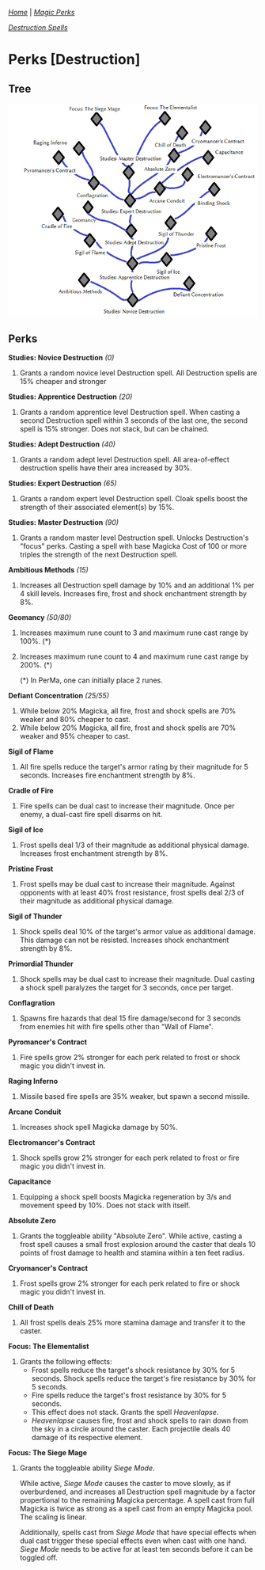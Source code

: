 _[Home](../)_ |
_[Magic Perks](../magic)_

_[Destruction Spells](./spells/destruction.md)_

# Perks [Destruction]

## Tree

![Destruction Perk Tree](../assets/tree_destruction.png "Destruction Perk Tree Structure")

## Perks

**Studies: Novice Destruction** _(0)_
1. Grants a random novice level Destruction spell. All Destruction spells are 15% cheaper and stronger

**Studies: Apprentice Destruction** _(20)_
1. Grants a random apprentice level Destruction spell. When casting a second Destruction spell within 3 seconds of the last one, the second spell is 15% stronger. Does not stack, but can be chained.

**Studies: Adept Destruction** _(40)_
1. Grants a random adept level Destruction spell. All area-of-effect destruction spells have their area increased by 30%.

**Studies: Expert Destruction** _(65)_
1. Grants a random expert level Destruction spell. Cloak spells boost the strength of their associated element(s) by 15%.

**Studies: Master Destruction** _(90)_
1. Grants a random master level Destruction spell. Unlocks Destruction's "focus" perks. Casting a spell with base Magicka Cost of 100 or more triples the strength of the next Destruction spell.

**Ambitious Methods** _(15)_
1. Increases all Destruction spell damage by 10% and an additional 1% per 4 skill levels. Increases fire, frost and shock enchantment strength by 8%.

**Geomancy** _(50/80)_
1. Increases maximum rune count to 3 and maximum rune cast range by 100%. (*)
2. Increases maximum rune count to 4 and maximum rune cast range by 200%. (*)

   (*) In PerMa, one can initially place 2 runes.


**Defiant Concentration** _(25/55)_
1. While below 20% Magicka, all fire, frost and shock spells are 70% weaker and 80% cheaper to cast.
2. While below 20% Magicka, all fire, frost and shock spells are 70% weaker and 95% cheaper to cast.

**Sigil of Flame**
1. All fire spells reduce the target's armor rating by their magnitude for 5 seconds. Increases fire enchantment strength by 8%.

**Cradle of Fire**
1. Fire spells can be dual cast to increase their magnitude. Once per enemy, a dual-cast
    fire spell disarms on hit.

**Sigil of Ice**
1. Frost spells deal 1/3 of their magnitude as additional physical damage. Increases frost enchantment strength by 8%.

**Pristine Frost**
1. Frost spells may be dual cast to increase their magnitude. Against opponents with at 
    least 40% frost resistance, frost spells deal 2/3 of their magnitude as additional 
    physical damage.

**Sigil of Thunder**
1. Shock spells deal 10% of the target's armor value as additional damage. This damage can not be resisted. Increases shock enchantment strength by 8%.

**Primordial Thunder**
1. Shock spells may be dual cast to increase their magnitude. Dual casting a shock spell paralyzes the target for 3 seconds, once per target.

**Conflagration**
1. Spawns fire hazards that deal 15 fire damage/second for 3 seconds from enemies hit with fire spells other than "Wall of Flame".

**Pyromancer's Contract**
1. Fire spells grow 2% stronger for each perk related to frost or shock magic you didn't invest in.

**Raging Inferno**
1. Missile based fire spells are 35% weaker, but spawn a second missile.

**Arcane Conduit**
1. Increases shock spell Magicka damage by 50%.

**Electromancer's Contract**
1. Shock spells grow 2% stronger for each perk related to frost or fire magic you didn't invest in.

**Capacitance**
1. Equipping a shock spell boosts Magicka regeneration by 3/s and movement speed by 10%. Does not stack with itself.

**Absolute Zero**
1. Grants the toggleable ability "Absolute Zero". While active, casting a frost spell causes a small frost explosion around the caster that deals 10 points of frost damage to health and stamina within a ten feet radius.

**Cryomancer's Contract**
1. Frost spells grow 2% stronger for each perk related to fire or shock magic you didn't invest in.

**Chill of Death**
1. All frost spells deals 25% more stamina damage and transfer it to the caster.

**Focus: The Elementalist**
1. Grants the following effects:
   * Frost spells reduce the target's shock resistance by 30% for 5 seconds. Shock spells reduce the target's fire resistance by 30% for 5 seconds.
   * Fire spells reduce the target's frost resistance by 30% for 5 seconds.
   * This effect does not stack. Grants the spell _Heavenlapse_.
   * _Heavenlapse_ causes fire, frost and shock spells to rain down from the sky in a circle around the caster. Each projectile deals 40 damage of its respective element.

**Focus: The Siege Mage**
1. Grants the toggleable ability _Siege Mode_.

   While active, _Siege Mode_ causes the caster to move slowly, as if overburdened, and increases all Destruction spell magnitude by a factor propertional to the remaining Magicka percentage.
   A spell cast from full Magicka is twice as strong as a spell cast from an empty Magicka pool.
   The scaling is linear.

   Additionally, spells cast from _Siege Mode_ that have special effects when dual cast trigger these special effects even when cast with one hand.
   _Siege Mode_ needs to be active for at least ten seconds before it can be toggled off.
